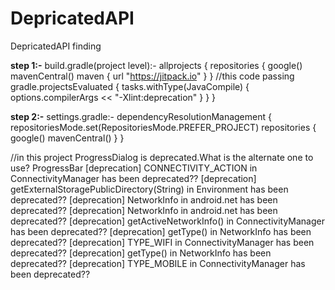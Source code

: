 # DepricatedAPI
DepricatedAPI finding

**step 1:-**
build.gradle(project level):-
allprojects {
    repositories {
        google()
        mavenCentral()
        maven { url "https://jitpack.io" }
    }
    //this code passing
    gradle.projectsEvaluated {
        tasks.withType(JavaCompile) {
            options.compilerArgs << "-Xlint:deprecation"
        }
    }
}

**step 2:-**
settings.gradle:-
dependencyResolutionManagement {
    repositoriesMode.set(RepositoriesMode.PREFER_PROJECT)
    repositories {
        google()
        mavenCentral()
    }
}

//in this project
ProgressDialog is deprecated.What is the alternate one to use? ProgressBar
[deprecation] CONNECTIVITY_ACTION in ConnectivityManager has been deprecated??
[deprecation] getExternalStoragePublicDirectory(String) in Environment has been deprecated??
[deprecation] NetworkInfo in android.net has been deprecated??
[deprecation] NetworkInfo in android.net has been deprecated??
[deprecation] getActiveNetworkInfo() in ConnectivityManager has been deprecated??
[deprecation] getType() in NetworkInfo has been deprecated??
[deprecation] TYPE_WIFI in ConnectivityManager has been deprecated??
[deprecation] getType() in NetworkInfo has been deprecated??
[deprecation] TYPE_MOBILE in ConnectivityManager has been deprecated??
